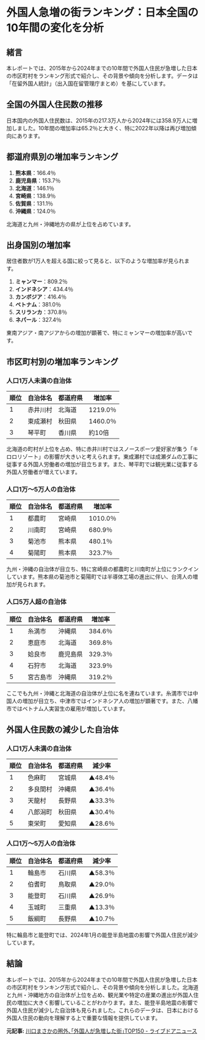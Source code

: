 # 外国人急増の街ランキング：日本全国の10年間の変化を分析

## 緒言

本レポートでは、2015年から2024年までの10年間で外国人住民が急増した日本の市区町村をランキング形式で紹介し、その背景や傾向を分析します。データは「在留外国人統計」（出入国在留管理庁まとめ）を基にしています。

## 全国の外国人住民数の推移

日本国内の外国人住民数は、2015年の217.3万人から2024年には358.9万人に増加しました。10年間の増加率は65.2％と大きく、特に2022年以降は再び増加傾向にあります。

## 都道府県別の増加率ランキング

1. **熊本県**：166.4％
2. **鹿児島県**：153.7％
3. **北海道**：146.1％
4. **宮崎県**：138.9％
5. **佐賀県**：131.1％
6. **沖縄県**：124.0％

北海道と九州・沖縄地方の県が上位を占めています。

## 出身国別の増加率

居住者数が1万人を超える国に絞って見ると、以下のような増加率が見られます。

1. **ミャンマー**：809.2％
2. **インドネシア**：434.4％
3. **カンボジア**：416.4％
4. **ベトナム**：381.0％
5. **スリランカ**：370.8％
6. **ネパール**：327.4％

東南アジア・南アジアからの増加が顕著で、特にミャンマーの増加率が高いです。

## 市区町村別の増加率ランキング

### 人口1万人未満の自治体

| 順位 | 自治体名 | 都道府県 | 増加率 |
|------|----------|----------|---------|
| 1 | 赤井川村 | 北海道 | 1219.0％ |
| 2 | 東成瀬村 | 秋田県 | 1460.0％ |
| 3 | 琴平町 | 香川県 | 約10倍 |

北海道の町村が上位を占め、特に赤井川村ではスノースポーツ愛好家が集う「キロロリゾート」の影響が大きいと考えられます。東成瀬村では成瀬ダムの工事に従事する外国人労働者の増加が目立ちます。また、琴平町では観光業に従事する外国人労働者が増えています。

### 人口1万〜5万人の自治体

| 順位 | 自治体名 | 都道府県 | 増加率 |
|------|----------|----------|---------|
| 1 | 都農町 | 宮崎県 | 1010.0％ |
| 2 | 川南町 | 宮崎県 | 680.9％ |
| 3 | 菊池市 | 熊本県 | 480.1％ |
| 4 | 菊陽町 | 熊本県 | 323.7％ |

九州・沖縄の自治体が目立ち、特に宮崎県の都農町と川南町が上位にランクインしています。熊本県の菊池市と菊陽町では半導体工場の進出に伴い、台湾人の増加が見られます。

### 人口5万人超の自治体

| 順位 | 自治体名 | 都道府県 | 増加率 |
|------|----------|----------|---------|
| 1 | 糸満市 | 沖縄県 | 384.6％ |
| 2 | 恵庭市 | 北海道 | 369.8％ |
| 3 | 姶良市 | 鹿児島県 | 329.3％ |
| 4 | 石狩市 | 北海道 | 323.9％ |
| 5 | 宮古島市 | 沖縄県 | 319.2％ |

ここでも九州・沖縄と北海道の自治体が上位に名を連ねています。糸満市では中国人の増加が目立ち、中津市ではインドネシア人の増加が顕著です。また、八幡市ではベトナム人実習生の雇用が増加しています。

## 外国人住民数の減少した自治体

### 人口1万人未満の自治体

| 順位 | 自治体名 | 都道府県 | 減少率 |
|------|----------|----------|---------|
| 1 | 色麻町 | 宮城県 | ▲48.4％ |
| 2 | 多良間村 | 沖縄県 | ▲36.4％ |
| 3 | 天龍村 | 長野県 | ▲33.3％ |
| 4 | 八郎潟町 | 秋田県 | ▲30.4％ |
| 5 | 東栄町 | 愛知県 | ▲28.6％ |

### 人口1万〜5万人の自治体

| 順位 | 自治体名 | 都道府県 | 減少率 |
|------|----------|----------|---------|
| 1 | 輪島市 | 石川県 | ▲58.3％ |
| 2 | 伯耆町 | 鳥取県 | ▲29.0％ |
| 3 | 能登町 | 石川県 | ▲26.9％ |
| 4 | 玉城町 | 三重県 | ▲13.3％ |
| 5 | 飯綱町 | 長野県 | ▲10.7％ |

特に輪島市と能登町では、2024年1月の能登半島地震の影響で外国人住民が減少しています。

## 結論

本レポートでは、2015年から2024年までの10年間で外国人住民が急増した日本の市区町村をランキング形式で紹介し、その背景や傾向を分析しました。北海道と九州・沖縄地方の自治体が上位を占め、観光業や特定の産業の進出が外国人住民の増加に大きく影響していることがわかります。また、能登半島地震の影響で外国人住民が減少した自治体も見られました。これらのデータは、日本における外国人住民の動向を理解する上で重要な情報を提供しています。

**元記事:** [川口まさかの圏外､｢外国人が急増した街｣TOP150 - ライブドアニュース](https://news.livedoor.com/article/detail/28454701/)